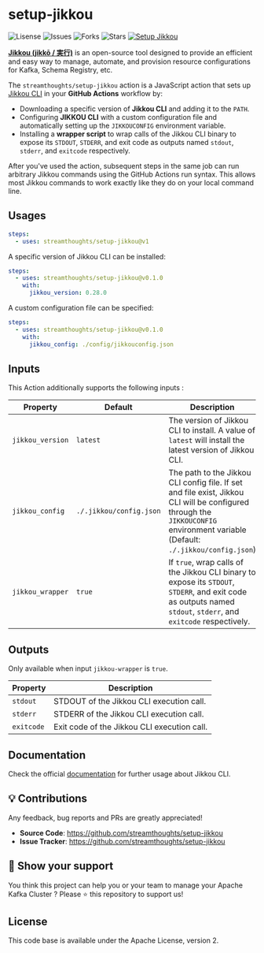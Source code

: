 # setup-jikkou

![Lisense](https://img.shields.io/github/license/streamthoughts/setup-jikkou)
![Issues](https://img.shields.io/github/issues/streamthoughts/setup-jikkou)
![Forks](https://img.shields.io/github/forks/streamthoughts/setup-jikkou)
![Stars](https://img.shields.io/github/stars/streamthoughts/setup-jikkou)
[![Setup Jikkou](https://github.com/streamthoughts/setup-jikkou/actions/workflows/setup-jikkou.yml/badge.svg)](https://github.com/streamthoughts/setup-jikkou/actions/workflows/setup-jikkou.yml)

**[Jikkou (jikkō / 実行)](https://github.com/streamthoughts/jikkou)** is an open-source tool designed to provide an efficient and easy way to manage, automate, and
provision resource configurations for Kafka, Schema Registry, etc.

The `streamthoughts/setup-jikkou` action is a JavaScript action that sets
up [Jikkou CLI](https://github.com/streamthoughts/jikkou) in your **GitHub Actions**
workflow by:

* Downloading a specific version of **Jikkou CLI** and adding it to the `PATH`.
* Configuring **JIKKOU CLI** with a custom configuration file and automatically setting up the `JIKKOUCONFIG`
  environment variable.
* Installing a **wrapper script** to wrap calls of the Jikkou CLI binary to expose its `STDOUT`, `STDERR`,
  and exit code as outputs named `stdout`, `stderr`, and `exitcode` respectively.

After you've used the action, subsequent steps in the same job can run arbitrary Jikkou commands using the GitHub
Actions run syntax. This allows most Jikkou commands to work exactly like they do on your local command line.

## Usages

```yaml
steps:
  - uses: streamthoughts/setup-jikkou@v1
```

A specific version of Jikkou CLI can be installed:

```yaml
steps:
  - uses: streamthoughts/setup-jikkou@v0.1.0
    with:
      jikkou_version: 0.28.0
```

A custom configuration file can be specified:

```yaml
steps:
  - uses: streamthoughts/setup-jikkou@v0.1.0
    with:
      jikkou_config: ./config/jikkouconfig.json
```

## Inputs

This Action additionally supports the following inputs :

| Property	        | Default                 | Description                                                                                                                                                                     |
|------------------|-------------------------|---------------------------------------------------------------------------------------------------------------------------------------------------------------------------------|
| `jikkou_version` | `latest`                | The version of Jikkou CLI to install. A value of `latest` will install the latest version of Jikkou CLI.                                                                        |
| `jikkou_config`  | `./.jikkou/config.json` | The path to the Jikkou CLI config file. If set and file exist, Jikkou CLI will be configured through the `JIKKOUCONFIG` environment variable (Default: `./.jikkou/config.json`) |
| `jikkou_wrapper` | `true`                  | If `true`,  wrap calls of the Jikkou CLI binary to expose its `STDOUT`, `STDERR`, and exit code as outputs named `stdout`, `stderr`, and `exitcode` respectively.               |

## Outputs

Only available when input `jikkou-wrapper` is `true`.

| Property	  | Description                                 |
|------------|---------------------------------------------|
| `stdout`   | STDOUT of the Jikkou CLI execution call.    |
| `stderr`   | STDERR of the Jikkou CLI execution call.    |
| `exitcode` | Exit code of the Jikkou CLI execution call. |

## Documentation

Check the official [documentation](https://streamthoughts.github.io/jikkou/) for further usage about Jikkou CLI.

## 💡 Contributions

Any feedback, bug reports and PRs are greatly appreciated!

- **Source Code**: https://github.com/streamthoughts/setup-jikkou
- **Issue Tracker**: https://github.com/streamthoughts/setup-jikkou

## 🙏 Show your support

You think this project can help you or your team to manage your Apache Kafka Cluster ?
Please ⭐ this repository to support us!

## License

This code base is available under the Apache License, version 2.